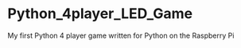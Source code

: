 Python_4player_LED_Game
=======================

My first Python 4 player game written for Python on the Raspberry Pi
